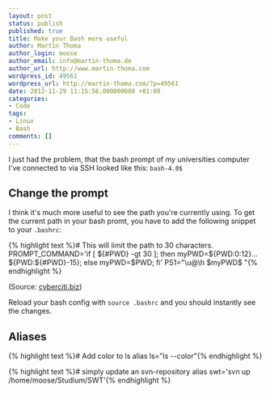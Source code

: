 ```yaml
---
layout: post
status: publish
published: true
title: Make your Bash more useful
author: Martin Thoma
author_login: moose
author_email: info@martin-thoma.de
author_url: http://www.martin-thoma.com
wordpress_id: 49561
wordpress_url: http://martin-thoma.com/?p=49561
date: 2012-11-29 11:15:56.000000000 +01:00
categories:
- Code
tags:
- Linux
- Bash
comments: []
---
```

I just had the problem, that the bash prompt of my universities computer I've connected to via SSH looked like this:
<code>bash-4.0$</code>

<h2>Change the prompt</h2>
I think it's much more useful to see the path you're currently using. To get the current path in your bash promt, you have to add the following snippet to your <code>.bashrc</code>:

{% highlight text %}# This will limit the path to 30 characters.
PROMPT_COMMAND='if [ ${#PWD} -gt 30 ]; then 
myPWD=${PWD:0:12}...
${PWD:${#PWD}-15}; else myPWD=$PWD; fi'
PS1="\u@\h \$myPWD$ "{% endhighlight %}

(Source: <a href="http://www.cyberciti.biz/tips/howto-linux-unix-bash-shell-setup-prompt.html">cyberciti.biz</a>)

Reload your bash config with <code>source .bashrc</code> and you should instantly see the changes.

<h2>Aliases</h2>

{% highlight text %}# Add color to ls
alias ls="ls --color"{% endhighlight %}

{% highlight text %}# simply update an svn-repository
alias swt='svn up /home/moose/Studium/SWT'{% endhighlight %}
